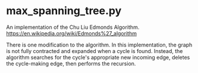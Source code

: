 # max_spanning_tree.py

An implementation of the Chu Liu Edmonds Algorithm. https://en.wikipedia.org/wiki/Edmonds%27_algorithm

There is one modification to the algorithm. In this implementation, the graph is not fully contracted and expanded when a cycle is found. Instead, the algorithm searches for the cycle's appropriate new incoming edge, deletes the cycle-making edge,
then performs the recursion.
